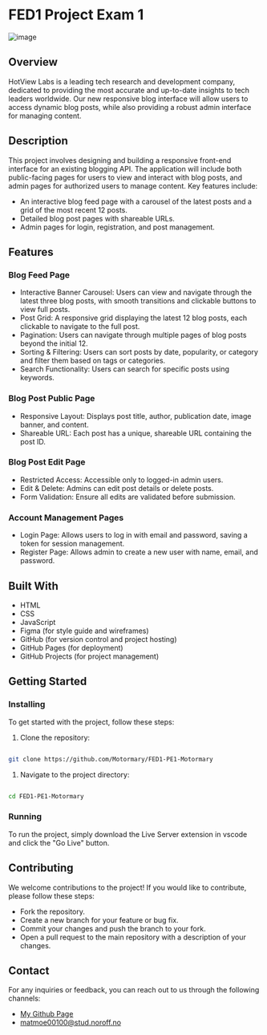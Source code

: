 # FED1 Project Exam 1

![image](https://github.com/Motormary/FED1-PE1-Motormary/assets/122404204/7db4c7d3-bb2a-47a2-a25e-8269da0beee5)


## Overview

HotView Labs is a leading tech research and development company, dedicated to providing the most accurate and up-to-date insights to tech leaders worldwide. Our new responsive blog interface will allow users to access dynamic blog posts, while also providing a robust admin interface for managing content.

## Description

This project involves designing and building a responsive front-end interface for an existing blogging API. The application will include both public-facing pages for users to view and interact with blog posts, and admin pages for authorized users to manage content. Key features include:

   - An interactive blog feed page with a carousel of the latest posts and a grid of the most recent 12 posts.
   - Detailed blog post pages with shareable URLs.
   - Admin pages for login, registration, and post management.

## Features
### Blog Feed Page

   - Interactive Banner Carousel: Users can view and navigate through the latest three blog posts, with smooth transitions and clickable buttons to view full posts.
   - Post Grid: A responsive grid displaying the latest 12 blog posts, each clickable to navigate to the full post.
   - Pagination: Users can navigate through multiple pages of blog posts beyond the initial 12.
   - Sorting & Filtering: Users can sort posts by date, popularity, or category and filter them based on tags or categories.
   - Search Functionality: Users can search for specific posts using keywords.

### Blog Post Public Page

   - Responsive Layout: Displays post title, author, publication date, image banner, and content.
   - Shareable URL: Each post has a unique, shareable URL containing the post ID.

### Blog Post Edit Page

   - Restricted Access: Accessible only to logged-in admin users.
   - Edit & Delete: Admins can edit post details or delete posts.
   - Form Validation: Ensure all edits are validated before submission.

### Account Management Pages

   - Login Page: Allows users to log in with email and password, saving a token for session management.
   - Register Page: Allows admin to create a new user with name, email, and password.
    
## Built With

   - HTML
   - CSS
   - JavaScript
   - Figma (for style guide and wireframes)
   - GitHub (for version control and project hosting)
   - GitHub Pages (for deployment)
   - GitHub Projects (for project management)

## Getting Started
### Installing

To get started with the project, follow these steps:

   1. Clone the repository:

```bash

git clone https://github.com/Motormary/FED1-PE1-Motormary
```
   1. Navigate to the project directory:

```bash

cd FED1-PE1-Motormary
```
### Running

To run the project, simply download the Live Server extension in vscode and click the "Go Live" button.

## Contributing

We welcome contributions to the project! If you would like to contribute, please follow these steps:

   - Fork the repository.
   - Create a new branch for your feature or bug fix.
   - Commit your changes and push the branch to your fork.
   - Open a pull request to the main repository with a description of your changes.

## Contact

For any inquiries or feedback, you can reach out to us through the following channels:

  - [My Github Page](https://www.github.com/motormary)
  - [matmoe00100@stud.noroff.no](mailto:matmoe00100@stud.noroff.no)

